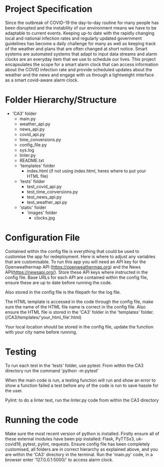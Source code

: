 # Project Specification
Since the outbreak of COVID-19 the day-to-day routine for many people has been disrupted and
the instability of our environment means we have to be adaptable to current events. Keeping up-to date with the rapidly
changing local and national infection rates and regularly updated government guidelines has become a daily challenge
for many as well as keeping track of the weather and plans that are often changed at short notice.
Smart systems are automated systems that adapt to input data streams and alarm clocks are an
everyday item that we use to schedule our lives. This project encapsulates the scope for a smart alarm clock that can
access information about the COVID infection rate and provide scheduled updates about the weather
and the news and engage with us through a lightweight interface as a smart covid-aware alarm clock.

# Folder Hierarchy/Structure
- 'CA3' folder
    - main.py
    - weather_api.py
    - news_api.py
    - covid_api.py
    - time_conversions.py
    - config_file.py
    - sys.log
    - linter.py
    - README.txt
    - 'templates' folder
        - index.html (if not using index.html, heres where to put your HTML file)
    - 'tests' folder
        - test_covid_api.py
        - test_time_conversions.py
        - test_news_api.py
        - test_weather_api.py
    - 'static' folder
        - 'images' folder
            - clocks.jpg

# Configuration File
Contained within the config file is everything that could be used to customise the app for redeployment.
Here is where to adjust any variables that are customisable. To run this app you will need an API key for
the Openweathermap API (https://openweathermap.org) and the News API(https://newsapi.org/). Store these
API keys where instructed in the config file. Base URLs for each API are contained within the config file,
ensure these are up to date before running the code.

Also stored in the config file is the filepath for the log file.

The HTML template is accessed in the code through the config file, make sure the name of the HTML file name
is correct in the config file. Also ensure the HTML file is stored in the 'CA3' folder in the 'templates' folder.
(/CA3/templates/'your_html_file'.html)

Your local location should be stored in the config file, update the function with your city name before running.

# Testing
To run each test in the 'tests' folder, use pytest:
From within the CA3 directory run the command 'python -m pytest'

When the main code is run, a testing function will run and show an error to show a function
failed a test before any of the code is run to save hassle for the user.

Pylint: to do a linter test, run the linter.py code from within the CA3 directory

# Running the code
Make sure the most recent version of python is installed.
Firstly ensure all of these external modules have been pip installed: Flask, PyTTSx3, uk-covid19, pytest, pylint, requests.
Ensure config file has been completely customised, all folders are in correct hierarchy as explained above, and you are
within the 'CA3' directory in the terminal.
Run the 'main.py' code, in a browser enter '127.0.0.1:5000/' to access alarm clock.
